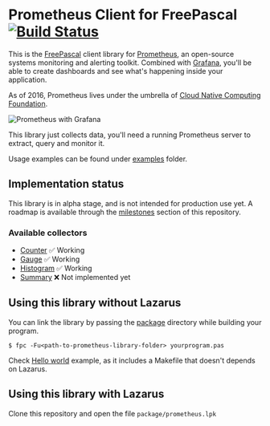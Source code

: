 # Prometheus Client for FreePascal [![Build Status](https://travis-ci.org/piradoiv/prometheus-client-pascal.svg?branch=master)](https://travis-ci.org/piradoiv/prometheus-client-pascal)

This is the [FreePascal](https://www.freepascal.org/) client library for [Prometheus](https://prometheus.io/), an open-source systems monitoring and alerting toolkit. Combined with [Grafana](https://grafana.com/), you'll be able to create dashboards and see what's happening inside your application.

As of 2016, Prometheus lives under the umbrella of [Cloud Native Computing Foundation](https://www.cncf.io/).

![Prometheus with Grafana](https://github.com/piradoiv/prometheus-client-pascal/blob/master/img/grafana_prometheus.png?raw=true)

This library just collects data, you'll need a running Prometheus server to extract, query and monitor it.

Usage examples can be found under [examples](./examples) folder.

## Implementation status

This library is in alpha stage, and is not intended for production use yet. A roadmap is available through the [milestones](https://github.com/piradoiv/prometheus-client-pascal/milestones) section of this repository.

### Available collectors

- [Counter](https://prometheus.io/docs/concepts/metric_types/#counter) ✅ Working
- [Gauge](https://prometheus.io/docs/concepts/metric_types/#gauge) ✅ Working
- [Histogram](https://prometheus.io/docs/concepts/metric_types/#histogram) ✅ Working
- [Summary](https://prometheus.io/docs/concepts/metric_types/#summary) ❌ Not implemented yet

## Using this library without Lazarus

You can link the library by passing the [package](package) directory while building your program.

```
$ fpc -Fu<path-to-prometheus-library-folder> yourprogram.pas
```

Check [Hello world](https://github.com/piradoiv/prometheus-client-pascal/blob/master/examples/hello-world/) example, as it includes a Makefile that doesn't depends on Lazarus.

## Using this library with Lazarus

Clone this repository and open the file `package/prometheus.lpk`
